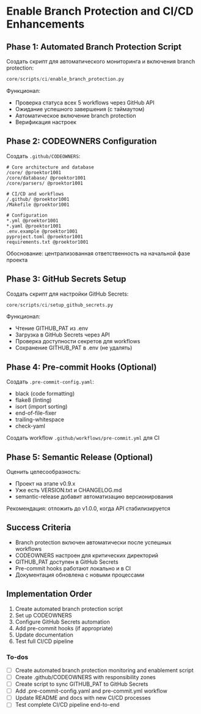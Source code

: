 <!-- 50a868c5-be08-4bf6-b268-698f7d6615f0 eb3182a9-b9df-498d-abe6-634b9ccfcc8f -->
# Enable Branch Protection and CI/CD Enhancements

## Phase 1: Automated Branch Protection Script

Создать скрипт для автоматического мониторинга и включения branch protection:

```python
core/scripts/ci/enable_branch_protection.py
```

Функционал:

- Проверка статуса всех 5 workflows через GitHub API
- Ожидание успешного завершения (с таймаутом)
- Автоматическое включение branch protection
- Верификация настроек

## Phase 2: CODEOWNERS Configuration

Создать `.github/CODEOWNERS`:

```
# Core architecture and database
/core/ @proektor1001
/core/database/ @proektor1001
/core/parsers/ @proektor1001

# CI/CD and workflows
/.github/ @proektor1001
/Makefile @proektor1001

# Configuration
*.yml @proektor1001
*.yaml @proektor1001
.env.example @proektor1001
pyproject.toml @proektor1001
requirements.txt @proektor1001
```

Обоснование: централизованная ответственность на начальной фазе проекта

## Phase 3: GitHub Secrets Setup

Создать скрипт для настройки GitHub Secrets:

```python
core/scripts/ci/setup_github_secrets.py
```

Функционал:

- Чтение GITHUB_PAT из .env
- Загрузка в GitHub Secrets через API
- Проверка доступности секретов для workflows
- Сохранение GITHUB_PAT в .env (не удалять)

## Phase 4: Pre-commit Hooks (Optional)

Создать `.pre-commit-config.yaml`:

- black (code formatting)
- flake8 (linting)
- isort (import sorting)
- end-of-file-fixer
- trailing-whitespace
- check-yaml

Создать workflow `.github/workflows/pre-commit.yml` для CI

## Phase 5: Semantic Release (Optional)

Оценить целесообразность:

- Проект на этапе v0.9.x
- Уже есть VERSION.txt и CHANGELOG.md
- semantic-release добавит автоматизацию версионирования

Рекомендация: отложить до v1.0.0, когда API стабилизируется

## Success Criteria

- Branch protection включен автоматически после успешных workflows
- CODEOWNERS настроен для критических директорий
- GITHUB_PAT доступен в GitHub Secrets
- Pre-commit hooks работают локально и в CI
- Документация обновлена с новыми процессами

## Implementation Order

1. Create automated branch protection script
2. Set up CODEOWNERS
3. Configure GitHub Secrets automation
4. Add pre-commit hooks (if appropriate)
5. Update documentation
6. Test full CI/CD pipeline

### To-dos

- [ ] Create automated branch protection monitoring and enablement script
- [ ] Create .github/CODEOWNERS with responsibility zones
- [ ] Create script to sync GITHUB_PAT to GitHub Secrets
- [ ] Add .pre-commit-config.yaml and pre-commit.yml workflow
- [ ] Update README and docs with new CI/CD processes
- [ ] Test complete CI/CD pipeline end-to-end
